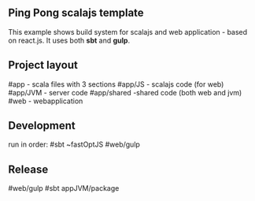 ## Ping Pong scalajs template

This example  shows build system for scalajs and web application - based
on react.js.
It uses both **sbt** and **gulp**.

## Project layout

#app - scala files with 3 sections
    #app/JS - scalajs code (for web)
    #app/JVM  - server code
    #app/shared -shared code (both web and jvm)
#web - webapplication

## Development

 run in order:
 #sbt ~fastOptJS
 #web/gulp


## Release
#web/gulp
#sbt appJVM/package



